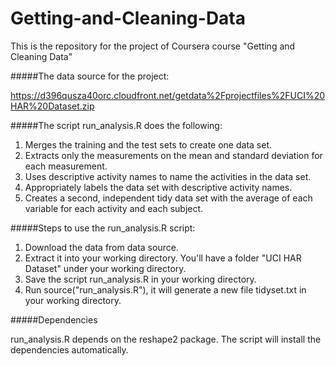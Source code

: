 Getting-and-Cleaning-Data
=========================

This is the repository for the project of Coursera course "Getting and Cleaning Data"

#####The data source for the project: 

https://d396qusza40orc.cloudfront.net/getdata%2Fprojectfiles%2FUCI%20HAR%20Dataset.zip

#####The script run_analysis.R does the following:

1. Merges the training and the test sets to create one data set.  
2. Extracts only the measurements on the mean and standard deviation for each measurement.  
3. Uses descriptive activity names to name the activities in the data set.  
4. Appropriately labels the data set with descriptive activity names.  
5. Creates a second, independent tidy data set with the average of each variable for each activity and each subject.    

#####Steps to use the run_analysis.R script:

1. Download the data from data source.
2. Extract it into your working directory. You'll have a folder "UCI HAR Dataset" under your working directory.
3. Save the script run_analysis.R in your working directory.
4. Run source("run_analysis.R"), it will generate a new file tidyset.txt in your working directory.

#####Dependencies

run_analysis.R depends on the reshape2 package. The script will install the dependencies automatically.
